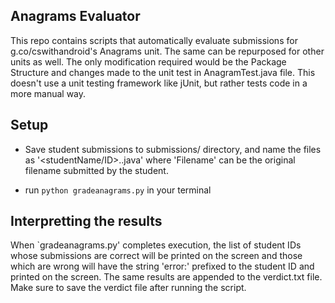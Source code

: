 ## Anagrams Evaluator

This repo contains scripts that automatically evaluate submissions for 
g.co/cswithandroid's Anagrams unit. The same can be repurposed for other units as well. The only modification required would be the Package Structure and changes made to the unit test in AnagramTest.java file. This doesn't use a unit testing framework like jUnit, but rather tests code in a more manual way. 

## Setup

* Save student submissions to submissions/ directory, and name the files as '<studentName/ID>.<Filename>.java' where 'Filename' can be the original filename submitted by the student. 

* run `python gradeanagrams.py` in your terminal

## Interpretting the results

When `gradeanagrams.py' completes execution, the list of student IDs whose submissions are correct will be printed on the screen and those which are wrong will have the string 'error:' prefixed to the student ID and printed on the screen. The same results are appended to the verdict.txt file. Make sure to save the verdict file after running the script. 


